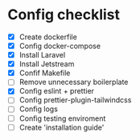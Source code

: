 # Config checklist

- [x] Create dockerfile
- [x] Config docker-compose
- [x] Install Laravel
- [x] Install Jetstream
- [x] Confif Makefile
- [ ] Remove unnecessary boilerplate
- [x] Config eslint + prettier
- [ ] Config prettier-plugin-tailwindcss
- [ ] Config logs
- [ ] Config testing enviroment
- [ ] Create 'installation guide' 
